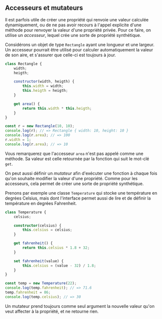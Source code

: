 ## Accesseurs et mutateurs

Il est parfois utile de créer une propriété qui renvoie une valeur
calculée dynamiquement, ou de ne pas avoir recours à l'appel explicite
d'une méthode pour renvoyer la valeur d'une propriété privée. Pour ce
faire, on utilise un _accesseur_, lequel crée une sorte de propriété
synthétique.

Considérons un objet de type `Rectangle` ayant une longueur et une
largeur. Un accesseur pourrait être utilisé pour calculer
automatiquement la valeur de son aire, et s'assurer que celle-ci est
toujours à jour.

```js
class Rectangle {
    width;
    heigth;

    constructor(width, heigth) {
        this.width = width;
        this.heigth = heigth;
    }

    get area() {
        return this.width * this.heigth;
    }
}

const r = new Rectangle(10, 10);
console.log(r); // => Rectangle { width: 10, height: 10 }
console.log(r.area); // => 100
r.width = 1;
console.log(r.area); // => 10
```

Vous remarquerez que l'accesseur `area` n'est pas appelé comme une
méthode. Sa valeur est celle retournée par la fonction qui suit le
mot-clé `get`.

On peut aussi définir un _mutateur_ afin d'exécuter une fonction à
chaque fois qu'on souhaite modifier la valeur d'une propriété. Comme
pour les accesseurs, cela permet de créer une sorte de propriété
synthétique.

Prenons par exemple une classe `Temperature` qui stocke une température
en degrées Celsius, mais dont l'interface permet aussi de lire et de
définir la température en degrées Fahrenheit.

```ts
class Temperature {
    celsius;

    constructor(celsius) {
        this.celsius = celsius;
    }

    get fahrenheit() {
        return this.celsius * 1.8 + 32;
    }

    set fahrenheit(value) {
        this.celsius = (value - 32) / 1.8;
    }
}

const temp = new Temperature(22);
console.log(temp.fahrenheit); // => 71.6
temp.fahrenheit = 86;
console.log(temp.celsius); // => 30
```

Un mutateur prend toujours comme seul argument la nouvelle valeur qu'on
veut affecter à la propriété, et ne retourne rien.
